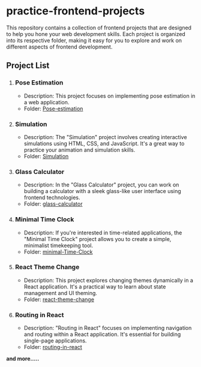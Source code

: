 # practice-frontend-projects

This repository contains a collection of frontend projects that are designed to help you hone your web development skills. Each project is organized into its respective folder, making it easy for you to explore and work on different aspects of frontend development.

## Project List

1. ### Pose Estimation
   - Description: This project focuses on implementing pose estimation in a web application.
   - Folder: [Pose-estimation](Pose-estimation)

2. ### Simulation
   - Description: The "Simulation" project involves creating interactive simulations using HTML, CSS, and JavaScript. It's a great way to practice your animation and simulation skills.
   - Folder: [Simulation](Simulation)

3. ### Glass Calculator
   - Description: In the "Glass Calculator" project, you can work on building a calculator with a sleek glass-like user interface using frontend technologies.
   - Folder: [glass-calculator](glass-calculator)

4. ### Minimal Time Clock
   - Description: If you're interested in time-related applications, the "Minimal Time Clock" project allows you to create a simple, minimalist timekeeping tool.
   - Folder: [minimal-Time-Clock](minimal-Time-Clock)

5. ### React Theme Change
   - Description: This project explores changing themes dynamically in a React application. It's a practical way to learn about state management and UI theming.
   - Folder: [react-theme-change](react-theme-change)

6. ### Routing in React
   - Description: "Routing in React" focuses on implementing navigation and routing within a React application. It's essential for building single-page applications.
   - Folder: [routing-in-react](routing-in-react)
     
  
**and more.....**
